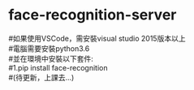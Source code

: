 # face-recognition-server  
#如果使用VSCode，需安裝visual studio 2015版本以上  
#電腦需要安裝python3.6  
#並在環境中安裝以下套件:  
#1.pip install face-recognition  
#(待更新，上課去...)  
